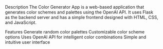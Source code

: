 Description
The Color Generator App is a web-based application that generates color schemes and palettes using the OpenAI API. It uses Flask as the backend server and has a simple frontend designed with HTML, CSS, and JavaScript.

Features
Generate random color palettes
Customizable color scheme options
Uses OpenAI API for intelligent color combinations
Simple and intuitive user interface
